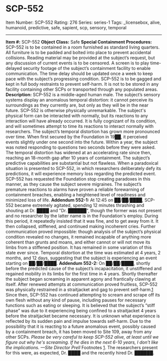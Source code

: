 # SCP-552
Item Number: SCP-552
Rating: 276
Series: series-1
Tags: _licensebox, alive, humanoid, predictive, safe, sapient, scp, sensory, temporal

---

**Item #:** SCP-552
**Object Class:** Safe
**Special Containment Procedures:** SCP-552 is to be contained in a room furnished as standard living quarters. All furniture is to be padded and bolted into place to prevent accidental collisions. Reading material may be provided at the subject’s request, but any discussion of current events is to be censored. A screen is to play time-delayed security footage of the subject’s containment facility to enable communication. The time delay should be updated once a week to keep pace with the subject’s progressing condition.
SCP-552 is to be gagged and kept in full body restraints to prevent self-harm. It is not to be stored in any facility containing other SCPs or transported through any populated areas.
**Description:** SCP-552 is a middle-aged human male. The subject’s sensory systems display an anomalous temporal distortion: it cannot perceive its surroundings as they currently are, but only as they will be in the near future. SCP-552 is otherwise physically unremarkable. The subject's physical form can be interacted with normally, but its reactions to any interaction will have already occurred. It is fully cognizant of its condition, and will sometimes attempt to time its reactions to interact normally with researchers.
The subject’s temporal distortion has grown more pronounced over time. When first secured by the Foundation in 19██, it perceived events slightly under one second into the future. Within a year, the subject was noted responding to questions two seconds before they were asked. The temporal distortion has widened at an accelerating rate since then, reaching an 18-month gap after 10 years of containment.
The subject’s predictive capabilities are substantial but not flawless. When a paradoxical situation is presented to SCP-552, in which researchers deliberately defy its predictions, it will experience memory loss regarding the predicted event. SCP-552 has requested the Foundation stop creating paradoxes in this manner, as they cause the subject severe migraines.
The subject’s premature reactions to alarms have proven a reliable forewarning of containment breaches, enabling a heightened level of readiness and minimized loss of life.
**Addendum 552-1:** At 12:45 on ██/██/████, SCP-552 became extremely agitated, spending 12 minutes thrashing and shouting at Dr. ████ and "Dr. ██████", though the former was not present and no researcher by the latter name is in the Foundation's employ. During this period, it repeatedly insisted that it was fine, and to get away from it. It then collapsed, stiffened, and continued making incoherent cries. Further communication proved impossible: though analysis of the subject’s physical condition revealed no changes, it remained incapable of anything more coherent than grunts and moans, and either cannot or will not move its limbs from a stiffened position. It has remained in some variation of this state ever since. Temporal distortion at the time was estimated at 4 years, 2 months, and 12 days, suggesting that the subject is experiencing an event starting on ██/██/████.
**Addendum 552-2:** On ██/██/████, shortly before the predicted cause of the subject’s incapacitation, it unstiffened and regained mobility in its limbs for the first time in 4 years. Shortly thereafter the subject began screaming in apparent agony and frantically clawing at itself. After renewed attempts at communication proved fruitless, SCP-552 was physically restrained in a straitjacket and gag to prevent self-harm.[1](javascript:;) Since then, SCP-552 has continued attempting to scream and scrape off its own flesh without any kind of pause, including pauses for necessary functions such as eating or sleeping.
It is believed that the subject’s “stiff phase” was due to it experiencing being confined to a straitjacket 4 years before the straitjacket became necessary. It is unknown what experience is reflected by its sudden pain and impulse towards self-harm. Due to the possibility that it is reacting to a future anomalous event, possibly caused by a containment breach, it has been moved to Site 109, away from any other SCPs.
_Please be very careful to keep SCP-552 alive, at least until we figure out why he's screaming. If he dies in the next 6-10 years, I don't like the implications. —Site Director Prell_
Footnotes
[1](javascript:;). The researchers present for this were, as expected, Dr. ████ and the recently hired Dr. ██████.